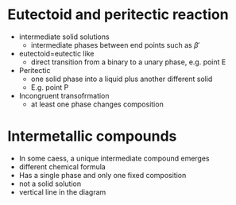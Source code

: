 # Eutectoid and peritectic reaction
- intermediate solid solutions
	- intermediate phases between end points such as $\beta'$
- eutectoid=eutectic like
	- direct transition from a binary to a unary phase, e.g. point E
- Peritectic
	- one solid phase into a liquid plus another different solid
	- E.g. point P
- Incongruent transofrmation
	- at least one phase changes composition

# Intermetallic compounds
- In some caess, a unique intermediate compound emerges
- different chemical formula
- Has a single phase and only one fixed composition
- not a solid solution
- vertical line in the diagram